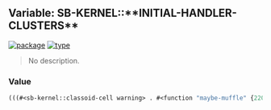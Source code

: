 ## Variable: SB-KERNEL::\*\*INITIAL-HANDLER-CLUSTERS\*\*
[![package](https://img.shields.io/badge/Package-SB--KERNEL-5f9ea0.svg?style=social&colorA=999999)](../) [![type](https://img.shields.io/badge/Type-Variable-5f9ea0.svg?style=social&colorA=999999)](../#variable) 

> No description.

### Value
```cl
(((#<sb-kernel::classoid-cell warning> . #<function "maybe-muffle" {2201da0b}>)))
```
